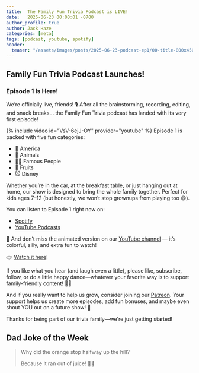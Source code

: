 ```yaml
---
title:  The Family Fun Trivia Podcast is LIVE!
date:   2025-06-23 00:00:01 -0700
author_profile: true
author: Jack Haze
categories: [meta]
tags: [podcast, youtube, spotify]
header:
  teaser: "/assets/images/posts/2025-06-23-podcast-ep1/00-title-800x450.jpg"
---
```


## Family Fun Trivia Podcast Launches!

### Episode 1 Is Here!

We’re officially live, friends! 🎙️ After all the brainstorming, recording, editing, and snack breaks… the Family Fun Trivia podcast has landed with its very first episode!

{% include video id="VsV-6ejJ-OY" provider="youtube" %}
Episode 1 is packed with five fun categories:

* 🦅 America
* 🐨 Animals
* 👩‍🚀 Famous People
* 🍍 Fruits
* 🐭 Disney

Whether you’re in the car, at the breakfast table, or just hanging out at home, our show is designed to bring the whole family together. Perfect for kids ages 7–12 (but honestly, we won’t stop grownups from playing too 😄).

You can listen to Episode 1 right now on:

* [Spotify](https://open.spotify.com/show/0VhK8a53LuYi2h9er9E48r?si=ZP4PLZojScy7LViYuSBFJg)
* [YouTube Podcasts](https://www.youtube.com/@FamFunTrivia)

🎥 And don’t miss the animated version on our [YouTube channel](https://www.youtube.com/@FamFunTrivia?sub_confirmation=1) — it’s colorful, silly, and extra fun to watch!

👉 [Watch it here](https://www.youtube.com/watch?v=VsV-6ejJ-OY)!

If you like what you hear (and laugh even a little), please like, subscribe, follow, or do a little happy dance—whatever your favorite way is to support family-friendly content! 💃🕺

And if you really want to help us grow, consider joining our [Patreon](https://patreon.com/FamilyFunTrivia). Your support helps us create more episodes, add fun bonuses, and maybe even shout YOU out on a future show! 🎉

Thanks for being part of our trivia family—we're just getting started!

## Dad Joke of the Week

> Why did the orange stop halfway up the hill?
>
> Because it ran out of juice! 🍊😅